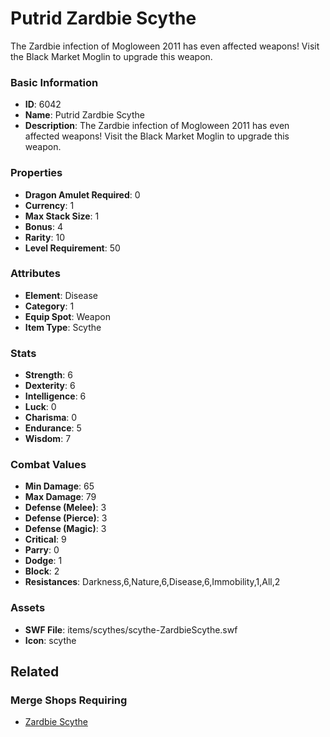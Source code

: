# Putrid Zardbie Scythe

The Zardbie infection of Mogloween 2011 has even affected weapons! Visit the Black Market Moglin to upgrade this weapon.

### Basic Information

- **ID**: 6042
- **Name**: Putrid Zardbie Scythe
- **Description**: The Zardbie infection of Mogloween 2011 has even affected weapons! Visit the Black Market Moglin to upgrade this weapon.

### Properties

- **Dragon Amulet Required**: 0
- **Currency**: 1
- **Max Stack Size**: 1
- **Bonus**: 4
- **Rarity**: 10
- **Level Requirement**: 50

### Attributes

- **Element**: Disease
- **Category**: 1
- **Equip Spot**: Weapon
- **Item Type**: Scythe

### Stats

- **Strength**: 6
- **Dexterity**: 6
- **Intelligence**: 6
- **Luck**: 0
- **Charisma**: 0
- **Endurance**: 5
- **Wisdom**: 7

### Combat Values

- **Min Damage**: 65
- **Max Damage**: 79
- **Defense (Melee)**: 3
- **Defense (Pierce)**: 3
- **Defense (Magic)**: 3
- **Critical**: 9
- **Parry**: 0
- **Dodge**: 1
- **Block**: 2
- **Resistances**: Darkness,6,Nature,6,Disease,6,Immobility,1,All,2

### Assets

- **SWF File**: items/scythes/scythe-ZardbieScythe.swf
- **Icon**: scythe

## Related

### Merge Shops Requiring

- [Zardbie Scythe](../merge-shops/99-zardbie-scythe.md)

